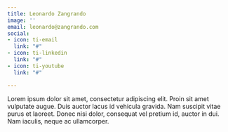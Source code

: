 ```yaml
---
title: Leonardo Zangrando
image: ''
email: leonardo@zangrando.com
social:
- icon: ti-email
  link: "#"
- icon: ti-linkedin
  link: "#"
- icon: ti-youtube
  link: "#"

---
```

Lorem ipsum dolor sit amet, consectetur adipiscing elit. Proin sit amet vulputate augue. Duis auctor lacus id vehicula gravida. Nam suscipit vitae purus et laoreet.
Donec nisi dolor, consequat vel pretium id, auctor in dui. Nam iaculis, neque ac ullamcorper.
